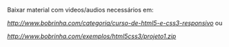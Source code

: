 Baixar material com videos/audios necessários em:

<i>http://www.bobrinha.com/categoria/curso-de-html5-e-css3-responsivo</i> ou 

<i>http://www.bobrinha.com/exemplos/html5css3/projeto1.zip</i> 
